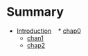 # Summary

* [Introduction](README.md)
    * [chap0](chap0.md)
    * [chan1 ](chan1.md)
    * [chap2](chap2.md)

